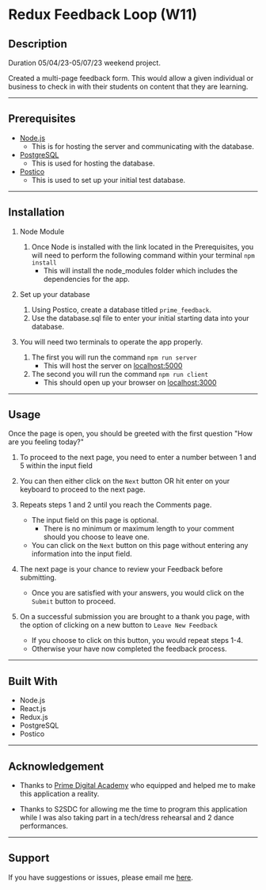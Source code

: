 # Redux Feedback Loop (W11)
## Description
Duration 05/04/23-05/07/23 weekend project.

Created a multi-page feedback form. This would allow a given individual or business to check in with their students on content that they are learning.

-----
<!-- ## Screen Shot

----- -->
## Prerequisites

- [Node.js](https://nodejs.org/en/)
    - This is for hosting the server and communicating with the database.
- [PostgreSQL](https://www.postgresql.org/)
    - This is used for hosting the database.
- [Postico](https://eggerapps.at/postico/v1.php)
    - This is used to set up your initial test database.

-----
## Installation

1. Node Module
    1. Once Node is installed with the link located in the Prerequisites, you will need to perform the following command within your terminal `npm install`
        -  This will install the node_modules folder which includes the dependencies for the app.

2. Set up your database
    1. Using Postico, create a database titled `prime_feedback`.
    2. Use the database.sql file to enter your initial starting data into your database.

3. You will need two terminals to operate the app properly.
    1. The first you will run the command `npm run server`
        - This will host the server on [localhost:5000](http://localhost:5000/)
    2. The second you will run the command `npm run client`
        - This should open up your browser on [localhost:3000](http://localhost:3000/)

-----
## Usage
Once the page is open, you should be greeted with the first question "How are you feeling today?"

1. To proceed to the next page, you need to enter a number between 1 and 5 within the input field 

2. You can then either click on the `Next` button OR hit enter on your keyboard to proceed to the next page.

3. Repeats steps 1 and 2 until you reach the Comments page.
    - The input field on this page is optional.
        - There is no minimum or maximum length to your comment should you choose to leave one.
    - You can click on the `Next` button on this page without entering any information into the input field.

4. The next page is your chance to review your Feedback before submitting.
    - Once you are satisfied with your answers, you would click on the `Submit` button to proceed.

5. On a successful submission you are brought to a thank you page, with the option of clicking on a new button to `Leave New Feedback`
    - If you choose to click on this button, you would repeat steps 1-4.
    - Otherwise your have now completed the feedback process.

-----
## Built With

- Node.js
- React.js
- Redux.js
- PostgreSQL
- Postico

-----
## Acknowledgement

  - Thanks to [Prime Digital Academy](www.primeacademy.io) who equipped and helped me to make this application a reality.

  - Thanks to S2SDC for allowing me the time to program this application while I was also taking part in a tech/dress rehearsal and 2 dance performances.

-----
## Support
If you have suggestions or issues, please email me [here](mailto:joshua.engebretson@gmail.com).
